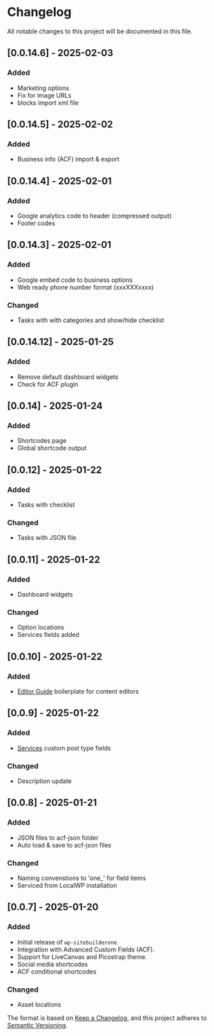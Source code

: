 # Changelog

All notable changes to this project will be documented in this file.

## [0.0.14.6] - 2025-02-03
### Added
- Marketing options
- Fix for image URLs 
- blocks import xml file

## [0.0.14.5] - 2025-02-02
### Added
- Business info (ACF) import & export

## [0.0.14.4] - 2025-02-01
### Added
- Google analytics code to header (compressed output)
- Footer codes

## [0.0.14.3] - 2025-02-01
### Added
- Google embed code to business options
- Web ready phone number format (xxxXXXxxxx)

### Changed
- Tasks with with categories and show/hide checklist


## [0.0.14.12] - 2025-01-25
### Added
- Remove default dashboard widgets
- Check for ACF plugin

## [0.0.14] - 2025-01-24
### Added
- Shortcodes page
- Global shortcode output

## [0.0.12] - 2025-01-22
### Added
- Tasks with checklist
### Changed
- Tasks with JSON file

## [0.0.11] - 2025-01-22
### Added
- Dashboard widgets
### Changed
- Option locations
- Services fields added

## [0.0.10] - 2025-01-22
### Added
- [Editor Guide](editor-guide.md) boilerplate for content editors

## [0.0.9] - 2025-01-22
### Added
- [Services](SERVICES.md) custom post type fields
### Changed
- Description update

## [0.0.8] - 2025-01-21
### Added
- JSON files to acf-json folder
- Auto load & save to acf-json files

### Changed
- Naming convenstions to 'one_' for field items
- Serviced from LocalWP installation

## [0.0.7] - 2025-01-20
### Added
- Initial release of `wp-sitebuilderone`.
- Integration with Advanced Custom Fields (ACF).
- Support for LiveCanvas and Picostrap theme.
- Social media shortcodes
- ACF conditional shortcodes

### Changed
- Asset locations


The format is based on [Keep a Changelog](https://keepachangelog.com/), 
and this project adheres to [Semantic Versioning](https://semver.org/).